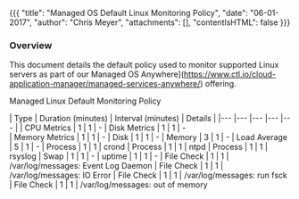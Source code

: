 {{{
  "title": "Managed OS Default Linux Monitoring Policy",
  "date": "06-01-2017",
  "author": "Chris Meyer",
  "attachments": [],
  "contentIsHTML": false
}}}

### Overview
This document details the default policy used to monitor supported Linux servers as part of our Managed OS Anywhere](https://www.ctl.io/cloud-application-manager/managed-services-anywhere/) offering.


Managed Linux Default Monitoring Policy

| Type 	| Duration (minutes)   	| Interval (minutes)   	| Details |
|---	|---	|---	|---	|---	|
| CPU Metrics	| 1   	| 1   	| -
| Disk Metrics	| 1    	| 1   	| -  
| Memory Metrics	| 1    	| 1   	| -
| Disk	| 1    	| 1   	| -
| Memory	| 3    	| 1   	| -
| Load Average	| 5    	| 1   	| -
| Process	| 1    	| 1   	| crond
| Process	| 1    	| 1   	| ntpd
| Process	| 1    	| 1   	| rsyslog
| Swap	| 1    	| 1   	| -
| uptime	| 1    	| 1   	| -
| File Check	| 1    	| 1   	| /var/log/messages: Event Log Daemon
| File Check	| 1    	| 1   	| /var/log/messages: IO Error
| File Check	| 1    	| 1   	| /var/log/messages: run fsck
| File Check	| 1    	| 1   	| /var/log/messages: out of memory
